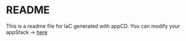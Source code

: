 # README
This is a readme file for IaC generated with appCD.
You can modify your appStack -> [here](http://cloud.appcd.io/appstacks/d0827289-9644-4ccc-97c8-3c7754d95102)
